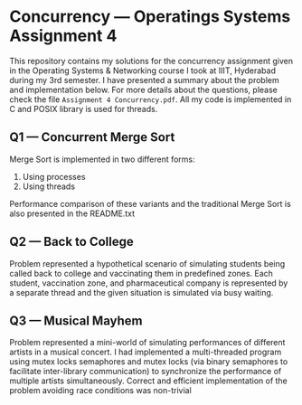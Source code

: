 # Concurrency — Operatings Systems Assignment 4 

This repository contains my solutions for the concurrency assignment given in the Operating Systems & Networking course I took at IIIT, Hyderabad during my 3rd semester.
I have presented a summary about the problem and implementation below. For more details about the questions, please check the file `Assignment 4 Concurrency.pdf`. All my code is implemented in C and POSIX library is used for threads. 

## Q1 — Concurrent Merge Sort

Merge Sort is implemented in two different forms:

1. Using processes 
2. Using threads

Performance comparison of these variants and the traditional Merge Sort is also presented in the README.txt 

## Q2 — Back to College 

Problem represented a hypothetical scenario of simulating students being called back to college and vaccinating them in predefined zones. Each student, vaccination zone, and pharmaceutical company is represented by a separate thread and the given situation is simulated via busy waiting.

## Q3 — Musical Mayhem

Problem represented a mini-world of simulating performances of different artists in a musical concert. I had implemented a multi-threaded program using mutex locks semaphores and mutex locks (via binary semaphores to facilitate inter-library communication) to synchronize the performance of multiple artists simultaneously. Correct and efficient implementation of the problem avoiding race conditions was non-trivial 
